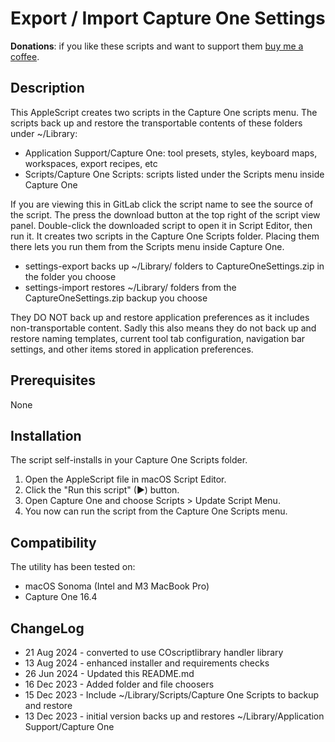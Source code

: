 # Export / Import Capture One Settings

**Donations**: if you like these scripts and want to support them [buy me a coffee](https://buymeacoffee.com/walterrowe).

## Description

This AppleScript creates two scripts in the Capture One scripts menu. The scripts back up and restore the transportable contents of these folders under ~/Library:

- Application Support/Capture One: tool presets, styles, keyboard maps, workspaces, export recipes, etc
- Scripts/Capture One Scripts: scripts listed under the Scripts menu inside Capture One

If you are viewing this in GitLab click the script name to see the source of the script. The press the download button at the top right of the script view panel. Double-click the downloaded script to open it in Script Editor, then run it. It creates two scripts in the Capture One Scripts folder. Placing them there lets you run them from the Scripts menu inside Capture One.

- settings-export backs up ~/Library/ folders to CaptureOneSettings.zip in the folder you choose
- settings-import restores ~/Library/ folders from the CaptureOneSettings.zip backup you choose

They DO NOT back up and restore application preferences as it includes non-transportable content. Sadly this also means they do not back up and restore naming templates, current tool tab configuration, navigation bar settings, and other items stored in application preferences.

## Prerequisites

None

## Installation

The script self-installs in your Capture One Scripts folder.

1. Open the AppleScript file in macOS Script Editor.
1. Click the "Run this script" (&#9654;) button.
1. Open Capture One and choose Scripts > Update Script Menu.
1. You now can run the script from the Capture One Scripts menu.

## Compatibility

The utility has been tested on:

- macOS Sonoma (Intel and M3 MacBook Pro)
- Capture One 16.4

## ChangeLog

- 21 Aug 2024 - converted to use COscriptlibrary handler library
- 13 Aug 2024 - enhanced installer and requirements checks
- 26 Jun 2024 - Updated this README.md
- 16 Dec 2023 - Added folder and file choosers
- 15 Dec 2023 - Include ~/Library/Scripts/Capture One Scripts to backup and restore
- 13 Dec 2023 - initial version backs up and restores ~/Library/Application Support/Capture One
